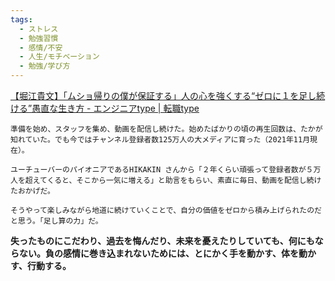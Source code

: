 ```yaml
---
tags:
  - ストレス
  - 勉強習慣
  - 感情/不安
  - 人生/モチベーション
  - 勉強/学び方
---
```

[【堀江貴文】「ムショ帰りの僕が保証する」人の心を強くする“ゼロに１を足し続ける”愚直な生き方 - エンジニアtype | 転職type](https://type.jp/et/feature/19362/)

```
準備を始め、スタッフを集め、動画を配信し続けた。始めたばかりの頃の再生回数は、たかが知れていた。でも今ではチャンネル登録者数125万人の大メディアに育った（2021年11月現在）。

ユーチューバーのパイオニアであるHIKAKIN さんから「２年くらい頑張って登録者数が５万人を超えてくると、そこから一気に増える」と助言をもらい、素直に毎日、動画を配信し続けたおかげだ。

そうやって楽しみながら地道に続けていくことで、自分の価値をゼロから積み上げられたのだと思う。「足し算の力」だ。
```

**失ったものにこだわり、過去を悔んだり、未来を憂えたりしていても、何にもならない。負の感情に巻き込まれないためには、とにかく手を動かす、体を動かす、行動する。**